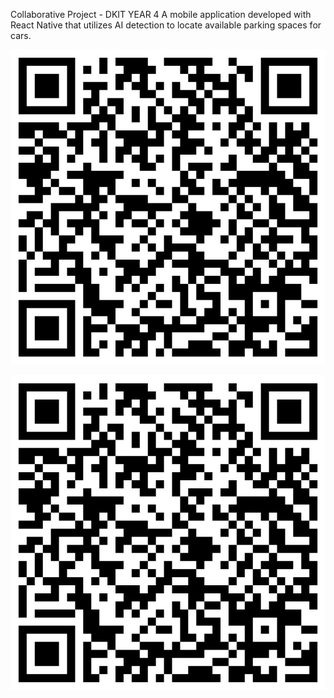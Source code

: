 Collaborative Project - DKIT YEAR 4
A mobile application developed with React Native that utilizes AI detection to locate available parking spaces for cars.

![Alt text](./iparkitpro-v4.1.4.png?raw=true)

![Alt text](./iparkitpro-v4.1.4.png?raw=true)

